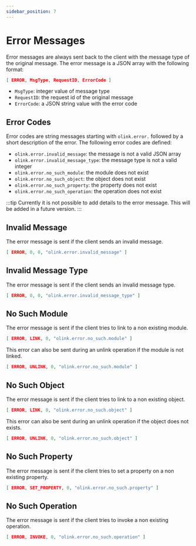 ```yaml
---
sidebar_position: 7
---
```


# Error Messages

Error messages are always sent back to the client with the message type of the original message. The error message is a JSON array with the following format:

```json
[ ERROR, MsgType, RequestID, ErrorCode ]
```

- `MsgType`: integer value of message type
- `RequestID`: the request id of the original message
- `ErrorCode`: a JSON string value with the error code


## Error Codes

Error codes are string messages starting with `olink.error.` followed by a short description of the error. The following error codes are defined:

- `olink.error.invalid_message`: the message is not a valid JSON array
- `olink.error.invalid_message_type`: the message type is not a valid integer
- `olink.error.no_such_module`: the module does not exist
- `olink.error.no_such_object`: the object does not exist
- `olink.error.no_such_property`: the property does not exist
- `olink.error.no_such_operation`: the operation does not exist


:::tip
Currently it is not possible to add details to the error message. This will be added in a future version.
:::

## Invalid Message

The error message is sent if the client sends an invalid message.

```json
[ ERROR, 0, 0, "olink.error.invalid_message" ]
```

## Invalid Message Type

The error message is sent if the client sends an invalid message type.

```json
[ ERROR, 0, 0, "olink.error.invalid_message_type" ]
```

## No Such Module

The error message is sent if the client tries to link to a non existing module.

```json
[ ERROR, LINK, 0, "olink.error.no_such.module" ]
```

This error can also be sent during an unlink operation if the module is not linked.

```json
[ ERROR, UNLINK, 0, "olink.error.no_such.module" ]
```

## No Such Object

The error message is sent if the client tries to link to a non existing object.

```json
[ ERROR, LINK, 0, "olink.error.no_such.object" ]
```

This error can also be sent during an unlink operation if the object does not exists.

```json
[ ERROR, UNLINK, 0, "olink.error.no_such.object" ]
```

## No Such Property

The error message is sent if the client tries to set a property on a non existing property.

```json
[ ERROR, SET_PROPERTY, 0, "olink.error.no_such.property" ]
```

## No Such Operation

The error message is sent if the client tries to invoke a non existing operation.

```json
[ ERROR, INVOKE, 0, "olink.error.no_such.operation" ]
```

